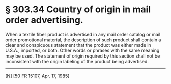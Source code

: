 # § 303.34   Country of origin in mail order advertising.

When a textile fiber product is advertised in any mail order catalog or mail order promotional material, the description of such product shall contain a clear and conspicuous statement that the product was either made in U.S.A., imported, or both. Other words or phrases with the same meaning may be used. The statement of origin required by this section shall not be inconsistent with the origin labeling of the product being advertised.



---

[N] [50 FR 15107, Apr. 17, 1985]




